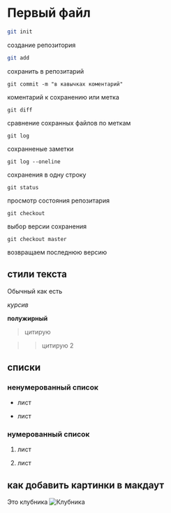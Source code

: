 # Первый файл
```sh
git init 
```
создание репозитория
```sh
git add 
```
сохранить в репозитарий
```
git commit -m "в кавычках коментарий"
```
коментарий к сохранению или метка
```
git diff
```
сравнение сохранных файлов по меткам
```
git log  
```
сохранненые заметки
```
git log --oneline
```
сохранения в одну строку
```
git status
``` 
 просмотр состояния  репозитария
```
git checkout
```
 выбор версии сохранения
```
git checkout master
```
  возвращаем последнюю версию

## стили текста  

Обычный как есть

*курсив*

**полужирный**

>цитирую

>>цитирую 2

## списки

### ненумерованный список

* лист

* лист

### нумерованный список 

1. лист

2. лист

## как добавить картинки в макдаут

Это клубника
![Клубника](клубника.JPG.jpg)

